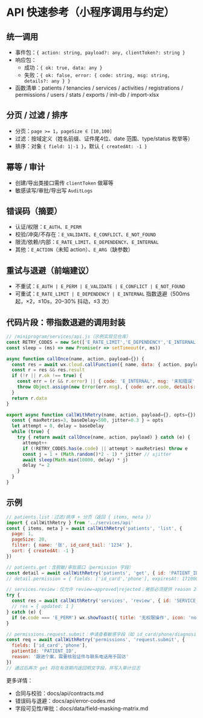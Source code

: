 # API 快速参考（小程序调用与约定）

## 统一调用
- 事件包：`{ action: string, payload?: any, clientToken?: string }`
- 响应包：
  - 成功：`{ ok: true, data: any }`
  - 失败：`{ ok: false, error: { code: string, msg: string, details?: any } }`
- 函数清单：patients / tenancies / services / activities / registrations / permissions / users / stats / exports / init-db / import-xlsx

## 分页 / 过滤 / 排序
- 分页：`page >= 1`，`pageSize ∈ [10,100]`
- 过滤：按域定义（姓名前缀、证件尾4位、date 范围、type/status 枚举等）
- 排序：对象 `{ field: 1|-1 }`，默认 `{ createdAt: -1 }`

## 幂等 / 审计
- 创建/导出类接口需传 `clientToken` 做幂等
- 敏感读写/审批/导出写 `AuditLogs`

## 错误码（摘要）
- 认证/权限：`E_AUTH`、`E_PERM`
- 校验/冲突/不存在：`E_VALIDATE`、`E_CONFLICT`、`E_NOT_FOUND`
- 限流/依赖/内部：`E_RATE_LIMIT`、`E_DEPENDENCY`、`E_INTERNAL`
- 其他：`E_ACTION`（未知 action）、`E_ARG`（缺参数）

## 重试与退避（前端建议）
- 不重试：`E_AUTH | E_PERM | E_VALIDATE | E_CONFLICT | E_NOT_FOUND`
- 可重试：`E_RATE_LIMIT | E_DEPENDENCY | E_INTERNAL` 指数退避（500ms 起，×2，≤10s，20–30% 抖动，≤3 次）

## 代码片段：带指数退避的调用封装
```js
// /miniprogram/services/api.js（示例实现见仓库）
const RETRY_CODES = new Set(['E_RATE_LIMIT','E_DEPENDENCY','E_INTERNAL'])
const sleep = (ms) => new Promise(r => setTimeout(r, ms))

async function callOnce(name, action, payload={}) {
  const res = await wx.cloud.callFunction({ name, data: { action, payload } })
  const r = res && res.result
  if (!r || r.ok !== true) {
    const err = (r && r.error) || { code: 'E_INTERNAL', msg: '未知错误' }
    throw Object.assign(new Error(err.msg), { code: err.code, details: err.details })
  }
  return r.data
}

export async function callWithRetry(name, action, payload={}, opts={}) {
  const { maxRetries=3, baseDelay=500, jitter=0.3 } = opts
  let attempt = 0, delay = baseDelay
  while (true) {
    try { return await callOnce(name, action, payload) } catch (e) {
      attempt++
      if (!RETRY_CODES.has(e.code) || attempt > maxRetries) throw e
      const j = 1 + (Math.random()*2 - 1) * jitter // ±jitter
      await sleep(Math.min(10000, delay) * j)
      delay *= 2
    }
  }
}
```

## 示例
```js
// patients.list：过滤/排序 + 分页（返回 { items, meta }）
import { callWithRetry } from '../services/api'
const { items, meta } = await callWithRetry('patients', 'list', {
  page: 1,
  pageSize: 20,
  filter: { name: '张', id_card_tail: '1234' },
  sort: { createdAt: -1 }
})

// patients.get：含脱敏/审批窗口（permission 字段）
const detail = await callWithRetry('patients', 'get', { id: 'PATIENT_ID' })
// detail.permission = { fields: ['id_card','phone'], expiresAt: 1710000000000, hasSensitive: true }

// services.review：仅允许 review→approved|rejected；被拒必须提供 reason 20–200 字
try {
  const res = await callWithRetry('services', 'review', { id: 'SERVICE_ID', decision: 'rejected', reason: '信息不完整，请补充服务内容详情' })
  // res = { updated: 1 }
} catch (e) {
  if (e.code === 'E_PERM') wx.showToast({ title: '无权限操作', icon: 'none' })
}

// permissions.request.submit：申请查看敏感字段（如 id_card/phone/diagnosis）
const req = await callWithRetry('permissions', 'request.submit', {
  fields: ['id_card','phone'],
  patientId: 'PATIENT_ID',
  reason: '跟进个案，需要核验证件与联系电话用于回访'
})
// 通过后再次 get 将在有效期内返回明文字段，并写入审计日志
```

更多详情：
- 合同与校验：docs/api/contracts.md
- 错误码与退避：docs/api/error-codes.md
- 字段可见性/审批：docs/data/field-masking-matrix.md
